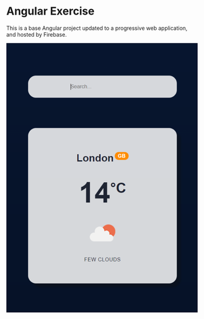 # Angular Exercise

This is a base Angular project updated to a progressive web application, and hosted by Firebase.

![This is an image](screenshot.png)